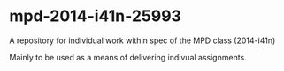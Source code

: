 mpd-2014-i41n-25993
===================

A repository for individual work within spec of the MPD class (2014-i41n)

Mainly to be used as a means of delivering indivual assignments.

